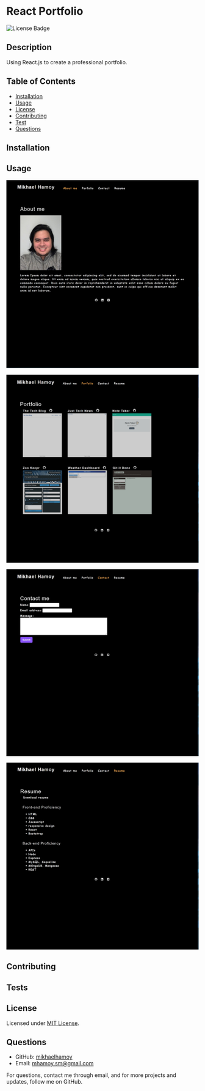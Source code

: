# React Portfolio

![License Badge](https://img.shields.io/badge/license-MIT-green)  
    
## Description
  
Using React.js to create a professional portfolio.

## Table of Contents
  
* [Installation](#installation)
* [Usage](#usage)
* [License](#license)
* [Contributing](#contributing)
* [Test](#tests)
* [Questions](#questions)
  
## Installation 
  
## Usage 

![About me page](/public/printscreen/about-me.jpg)

![Portfolio page](/public/printscreen/portfolio.jpg)

![Contact page](/public/printscreen/contact.jpg)

![Resume page](/public/printscreen/resume.jpg)

## Contributing 
 
## Tests 
     
## License

Licensed under [MIT License](./LICENSE).
    
## Questions
   
* GitHub: [mikhaelhamoy](https://github.com/mikhaelhamoy)
* Email: [mhamoy.sm@gmail.com](mailto:mhamoy.sm@gmail.com)

For questions, contact me through email, and for more projects and updates, follow me on GitHub.